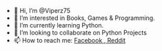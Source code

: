 - 👋 Hi, I’m @Viperz75
- 👀 I’m interested in Books, Games & Programming.
- 🌱 I’m currently learning Python.
- 💞️ I’m looking to collaborate on Python Projects
- 📫 How to reach me: <a href="https://www.facebook.com/niazmahmud.akash.7/">Facebook </a>,<a href="https://www.reddit.com/user/Viperz75"> Reddit</a>

<!---
Viperz75/Viperz75 is a ✨ special ✨ repository because its `README.md` (this file) appears on your GitHub profile.
You can click the Preview link to take a look at your changes.
--->
